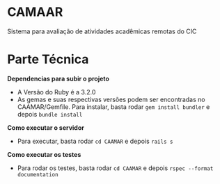 # CAMAAR

Sistema para avaliação de atividades acadêmicas remotas do CIC

# Parte Técnica
**Dependencias para subir o projeto**
- A Versão do Ruby é a 3.2.0
- As gemas e suas respectivas versões podem ser encontradas no CAAMAR/Gemfile. Para instalar, basta rodar `gem install bundler` e depois `bundle install`

**Como executar o servidor**
- Para executar, basta rodar `cd CAAMAR` e depois `rails s`

**Como executar os testes**
- Para rodar os testes, basta rodar `cd CAAMAR` e depois `rspec --format documentation`